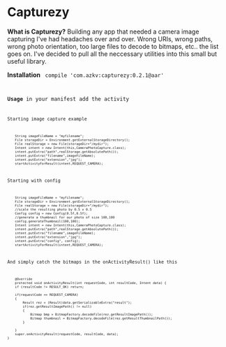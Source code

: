 # Capturezy

<b>What is Capturezy?</b>
Building any app that needed a camera image capturing I've had headaches over and over. Wrong URIs, wrong paths, wrong photo orientation, too large files to decode to bitmaps, etc.. the list goes on.
I've decided to pull all the neccessary utilities into this small but useful library.

<b>Installation</b>
<code>
compile 'com.azkv:capturezy:0.2.1@aar'


<b>Usage</b>
in your manifest add the activity
<code>
<activity android:name="com.azarkovic.capturezy.CameraPhotoCapture"></activity>

Starting image capture example
<code>

        String imageFileName = "myfilename";
        File storageDir = Environment.getExternalStorageDirectory();
        File realStorage = new File(storageDir+"/mydir");
        Intent intent = new Intent(this,CameraPhotoCapture.class);
        intent.putExtra("path",realStorage.getAbsolutePath());
        intent.putExtra("filename",imageFileName);
        intent.putExtra("extension","jpg");
        startActivityForResult(intent,REQUEST_CAMERA);
</code>
Starting with config
<code>

        String imageFileName = "myfilename";
        File storageDir = Environment.getExternalStorageDirectory();
        File realStorage = new File(storageDir+"/mydir");
        //scale the resulting photo by 0.5 x 0.5
        Config config = new Config(0.5f,0.5f);
        //generate a thumbnail for our photo of size 100,100
        config.generateThumbnail(100,100);
        Intent intent = new Intent(this,CameraPhotoCapture.class);
        intent.putExtra("path",realStorage.getAbsolutePath());
        intent.putExtra("filename",imageFileName);
        intent.putExtra("extension","jpg");
        intent.putExtra("config", config);
        startActivityForResult(intent,REQUEST_CAMERA);
</code>
And simply catch the bitmaps in the onActivityResult() like this
<code>

        @Override
        protected void onActivityResult(int requestCode, int resultCode, Intent data) {
        if (resultCode != RESULT_OK) return;

        if(requestCode == REQUEST_CAMERA)
        {
            Result rez = (Result)data.getSerializableExtra("result");
            if(rez.getResultImagePath() != null)
            {
                Bitmap bmp = BitmapFactory.decodeFile(rez.getResultImagePath());
                Bitmap thumbnail = BitmapFactory.decodeFile(rez.getResultThumbnailPath());
            }

        }
        super.onActivityResult(requestCode, resultCode, data);
    }
</code>




